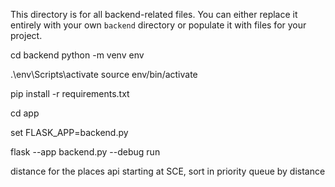 This directory is for all backend-related files. You can either replace it entirely with your own `backend` directory or populate it with files for your project.


cd backend
python -m venv env

.\env\Scripts\activate
source env/bin/activate

pip install -r requirements.txt

cd app 

set FLASK_APP=backend.py

flask --app backend.py --debug run




distance for the places api starting at SCE, sort in priority queue by distance